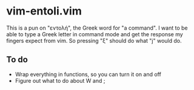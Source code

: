 # vim-entoli.vim

This is a pun on "εντολή", the Greek word for "a command". I want to be able to
type a Greek letter in command mode and get the response my fingers expect from
vim. So pressing "ξ" should do what "j" would do.

## To do

- Wrap everything in functions, so you can turn it on and off
- Figure out what to do about W and ;
